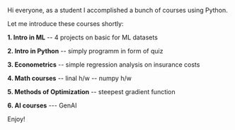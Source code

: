 Hi everyone, as a student I accomplished a bunch of courses using Python.

Let me introduce these courses shortly:

**1. Intro in ML**
-- 4 projects on basic for ML datasets

**2. Intro in Python**
-- simply programm in form of quiz

**3. Econometrics**
-- simple regression analysis on insurance costs

**4. Math courses**  -- linal h/w  -- numpy h/w

**5. Methods of Optimization**  -- steepest gradient function

**6. AI courses** --- GenAI

Enjoy!
